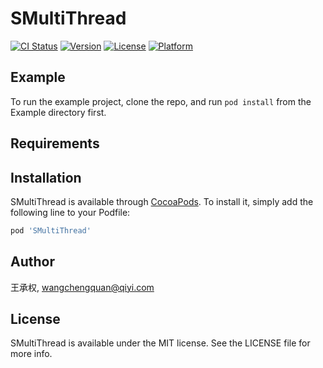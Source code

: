 # SMultiThread

[![CI Status](https://img.shields.io/travis/王承权/SMultiThread.svg?style=flat)](https://travis-ci.org/王承权/SMultiThread)
[![Version](https://img.shields.io/cocoapods/v/SMultiThread.svg?style=flat)](https://cocoapods.org/pods/SMultiThread)
[![License](https://img.shields.io/cocoapods/l/SMultiThread.svg?style=flat)](https://cocoapods.org/pods/SMultiThread)
[![Platform](https://img.shields.io/cocoapods/p/SMultiThread.svg?style=flat)](https://cocoapods.org/pods/SMultiThread)

## Example

To run the example project, clone the repo, and run `pod install` from the Example directory first.

## Requirements

## Installation

SMultiThread is available through [CocoaPods](https://cocoapods.org). To install
it, simply add the following line to your Podfile:

```ruby
pod 'SMultiThread'
```

## Author

王承权, wangchengquan@qiyi.com

## License

SMultiThread is available under the MIT license. See the LICENSE file for more info.
